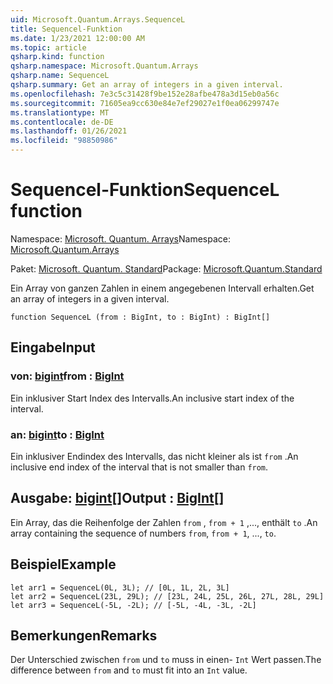 ```yaml
---
uid: Microsoft.Quantum.Arrays.SequenceL
title: Sequencel-Funktion
ms.date: 1/23/2021 12:00:00 AM
ms.topic: article
qsharp.kind: function
qsharp.namespace: Microsoft.Quantum.Arrays
qsharp.name: SequenceL
qsharp.summary: Get an array of integers in a given interval.
ms.openlocfilehash: 7e3c5c31428f9be152e28afbe478a3d15eb0a56c
ms.sourcegitcommit: 71605ea9cc630e84e7ef29027e1f0ea06299747e
ms.translationtype: MT
ms.contentlocale: de-DE
ms.lasthandoff: 01/26/2021
ms.locfileid: "98850986"
---
```

# <a name="sequencel-function"></a><span data-ttu-id="0f14b-102">Sequencel-Funktion</span><span class="sxs-lookup"><span data-stu-id="0f14b-102">SequenceL function</span></span>

<span data-ttu-id="0f14b-103">Namespace: [Microsoft. Quantum. Arrays](xref:Microsoft.Quantum.Arrays)</span><span class="sxs-lookup"><span data-stu-id="0f14b-103">Namespace: [Microsoft.Quantum.Arrays](xref:Microsoft.Quantum.Arrays)</span></span>

<span data-ttu-id="0f14b-104">Paket: [Microsoft. Quantum. Standard](https://nuget.org/packages/Microsoft.Quantum.Standard)</span><span class="sxs-lookup"><span data-stu-id="0f14b-104">Package: [Microsoft.Quantum.Standard](https://nuget.org/packages/Microsoft.Quantum.Standard)</span></span>


<span data-ttu-id="0f14b-105">Ein Array von ganzen Zahlen in einem angegebenen Intervall erhalten.</span><span class="sxs-lookup"><span data-stu-id="0f14b-105">Get an array of integers in a given interval.</span></span>

```qsharp
function SequenceL (from : BigInt, to : BigInt) : BigInt[]
```


## <a name="input"></a><span data-ttu-id="0f14b-106">Eingabe</span><span class="sxs-lookup"><span data-stu-id="0f14b-106">Input</span></span>

### <a name="from--bigint"></a><span data-ttu-id="0f14b-107">von: [bigint](xref:microsoft.quantum.lang-ref.bigint)</span><span class="sxs-lookup"><span data-stu-id="0f14b-107">from : [BigInt](xref:microsoft.quantum.lang-ref.bigint)</span></span>

<span data-ttu-id="0f14b-108">Ein inklusiver Start Index des Intervalls.</span><span class="sxs-lookup"><span data-stu-id="0f14b-108">An inclusive start index of the interval.</span></span>


### <a name="to--bigint"></a><span data-ttu-id="0f14b-109">an: [bigint](xref:microsoft.quantum.lang-ref.bigint)</span><span class="sxs-lookup"><span data-stu-id="0f14b-109">to : [BigInt](xref:microsoft.quantum.lang-ref.bigint)</span></span>

<span data-ttu-id="0f14b-110">Ein inklusiver Endindex des Intervalls, das nicht kleiner als ist `from` .</span><span class="sxs-lookup"><span data-stu-id="0f14b-110">An inclusive end index of the interval that is not smaller than `from`.</span></span>



## <a name="output--bigint"></a><span data-ttu-id="0f14b-111">Ausgabe: [bigint](xref:microsoft.quantum.lang-ref.bigint)[]</span><span class="sxs-lookup"><span data-stu-id="0f14b-111">Output : [BigInt](xref:microsoft.quantum.lang-ref.bigint)[]</span></span>

<span data-ttu-id="0f14b-112">Ein Array, das die Reihenfolge der Zahlen `from` , `from + 1` ,..., enthält `to` .</span><span class="sxs-lookup"><span data-stu-id="0f14b-112">An array containing the sequence of numbers `from`, `from + 1`, ..., `to`.</span></span>

## <a name="example"></a><span data-ttu-id="0f14b-113">Beispiel</span><span class="sxs-lookup"><span data-stu-id="0f14b-113">Example</span></span>

```qsharp
let arr1 = SequenceL(0L, 3L); // [0L, 1L, 2L, 3L]
let arr2 = SequenceL(23L, 29L); // [23L, 24L, 25L, 26L, 27L, 28L, 29L]
let arr3 = SequenceL(-5L, -2L); // [-5L, -4L, -3L, -2L]
```

## <a name="remarks"></a><span data-ttu-id="0f14b-114">Bemerkungen</span><span class="sxs-lookup"><span data-stu-id="0f14b-114">Remarks</span></span>

<span data-ttu-id="0f14b-115">Der Unterschied zwischen `from` und `to` muss in einen- `Int` Wert passen.</span><span class="sxs-lookup"><span data-stu-id="0f14b-115">The difference between `from` and `to` must fit into an `Int` value.</span></span>